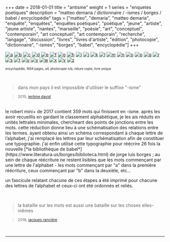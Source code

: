 +++
date = 2018-01-01
title = "antisme"
weight = 1
series = "enquetes poetiques"
description = "matteo demaria / dictionnaire / -ismes / borges / babel / encyclopédie"
tags = ["matteo", "demaria", "matteo demaria", "enquête", "enquêtes", "enquêtes poétiques", "poétique", "jeune", "artiste", "jeune artiste", "nantes", "marseille", "poésie", "art", "conceptuel", "contemporain", "art conceptuel", "art contemporain", "recherche", "langage", "discussion", "livres", "livres d'artiste", "édition", "photocopie", "dictionnaire", "-ismes", "borges", "babel", "encyclopédie"]
+++

[![a](/images/antisme/a.gif)](/pdfs/antisme/a.pdf)
[![b](/images/antisme/b.gif)](/pdfs/antisme/b.pdf)
[![c](/images/antisme/c.gif)](/pdfs/antisme/c.pdf)
[![d](/images/antisme/d.gif)](/pdfs/antisme/d.pdf)
[![e](/images/antisme/e.gif)](/pdfs/antisme/e.pdf)
[![f](/images/antisme/f.gif)](/pdfs/antisme/f.pdf)
[![g](/images/antisme/g.gif)](/pdfs/antisme/g.pdf)
[![h](/images/antisme/h.gif)](/pdfs/antisme/h.pdf)
[![i](/images/antisme/i.gif)](/pdfs/antisme/i.pdf)
[![j](/images/antisme/j.gif)](/pdfs/antisme/j.pdf)
[![k](/images/antisme/k.gif)](/pdfs/antisme/k.pdf)
[![l](/images/antisme/l.gif)](/pdfs/antisme/l.pdf)
[![m](/images/antisme/m.gif)](/pdfs/antisme/m.pdf)
[![n](/images/antisme/n.gif)](/pdfs/antisme/n.pdf)
[![o](/images/antisme/o.gif)](/pdfs/antisme/o.pdf)
[![p](/images/antisme/p.gif)](/pdfs/antisme/p.pdf)
[![q](/images/antisme/q.gif)](/pdfs/antisme/q.pdf)
[![r](/images/antisme/r.gif)](/pdfs/antisme/r.pdf)
[![s](/images/antisme/s.gif)](/pdfs/antisme/s.pdf)
[![t](/images/antisme/t.gif)](/pdfs/antisme/t.pdf)
[![u](/images/antisme/u.gif)](/pdfs/antisme/u.pdf)
[![v](/images/antisme/v.gif)](/pdfs/antisme/v.pdf)
[![w](/images/antisme/w.gif)](/pdfs/antisme/w.pdf)
[![x](/images/antisme/x.gif)](/pdfs/antisme/x.pdf)
[![y](/images/antisme/y.gif)](/pdfs/antisme/y.pdf)
[![z](/images/antisme/z.gif)](/pdfs/antisme/z.pdf)

<sup><sup>encyclopédie, 1664 pages, a4, photocopie n/b, reliure copte, livre unique</sup></sup>

<br/>

>dans mon pays il est impossible d'utiliser le suffixe "-isme"

><sup>2015, [jerôme david](https://youtu.be/D0NrkE-XcVU?t=1646)</sup>

<br/>
le robert mini+ de 2017 contient 359 mots qui finissent en -isme. après les avoir recueillis en gardant le classement alphabétique, je les ais réduits en unités lettrales minimales, chercheant des points de jonctions entre les mots. cette réduction donne lieu à une schématisation des relations entre les termes. ayant obtenu ainsi un schéma correspondant à chaque lettre de l’alphabet, j'ai remplacé les lettres par leur schématisation afin de constituer une typographie. j'ai enfin utilisé cette typographie pour réécrire 26 fois la nouvelle [*la bibliothèque de babel*](https://www.literatura.us/borges/biblioteca.html) de jorge luis borges ; au sein de chaque réécriture ne restent lisibles que les mots commençant par une lettre de l'alphabet - les mots commençant par "a" dans la première réécriture, ceux commençant par "b" dans la deuxièle, etc...  

un fascicule relatant chacune de ces étapes a été imprimé pour chacune des lettres de l’alphabet et ceux-ci ont été ordonnés et reliés.  

<br/>

>la bataille sur les mots est aussi une bataille sur les choses elles-mêmes

><sup>2018, [jacques rancière](http://universitepopulairetoulouse.fr/spip.php?article1400)</sup>

<br/>
<hr>
